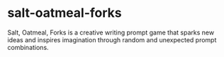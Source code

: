 # salt-oatmeal-forks
Salt, Oatmeal, Forks is a creative writing prompt game that sparks new ideas and inspires imagination through random and unexpected prompt combinations.
